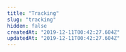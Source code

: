 ```yaml
---
title: "Tracking"
slug: "tracking"
hidden: false
createdAt: "2019-12-11T00:42:27.604Z"
updatedAt: "2019-12-11T00:42:27.604Z"
---
```

